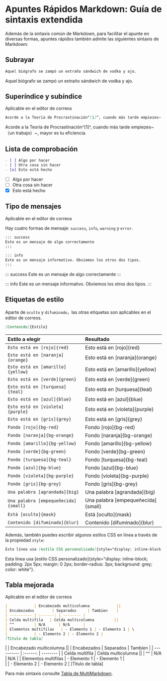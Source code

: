 # Apuntes Rápidos Markdown: Guía de sintaxis extendida

Además de la sintaxis común de Markdown, para facilitar el apunte en diversas formas, apuntes rápidos también admite las siguientes sintaxis de Markdown: 

## Subrayar

```markdown
Aquel biógrafo se zampó un extraño sándwich de vodka y ajo.
```

Aquel biógrafo se zampó un extraño sándwich de vodka y ajo.

## Superíndice y subíndice

Aplicable en el editor de correos

```markdown
Acorde a la Teoría de Procrastinación^[1]^, cuando más tarde empiezes~（un trabajo）~, mayor es tu eficiencia.
```

Acorde a la Teoría de Procrastinación^[1]^, cuando más tarde empiezes~（un trabajo）~, mayor es tu eficiencia.

## Lista de comprobación

```markdown
- [ ] Algo por hacer
- [ ] Otra cosa sin hacer
- [x] Esto está hecho
```

- [ ] Algo por hacer
- [ ] Otra cosa sin hacer
- [x] Esto está hecho

## Tipo de mensajes

Aplicable en el editor de correos

Hay cuatro formas de mensaje: `success`, `info`, `warning` y `error`.

```markdown
::: success
Este es un mensaje de algo correctamente
:::

::: info
Este es un mensaje informativo. Obviemos los otros dos tipos.
:::
```

::: success
Este es un mensaje de algo correctamente
:::

::: info
Este es un mensaje informativo. Obviemos los otros dos tipos.
:::

## Etiquetas de estilo

Aparte de `oculto` y `difuminado`，las otras etiquetas son aplicables en el editor de correos.

```markdown
[Contenido]{Estilo}
```

| Estilo a elegir |  Resultado |
| :-----| :---- |
| `Esto está en [rojo]{red}` | Esto está en [rojo]{red} |
| `Esto está en [naranja]{orange}` | Esto está en [naranja]{orange} |
| `Esto está en [amarillo]{yellow}` | Esto está en [amarillo]{yellow} |
| `Esto está en [verde]{green}` | Esto está en [verde]{green} |
| `Esto está en [turquesa]{teal}` | Esto está en [turquesa]{teal} |
| `Esto está en [azul]{blue}` | Esto está en [azul]{blue} |
| `Esto está en [violeta]{purple}` | Esto está en [violeta]{purple} |
| `Esto está en [gris]{grey}` | Esto está en [gris]{grey} |
| `Fondo [rojo]{bg-red}` | Fondo [rojo]{bg-red} |
| `Fondo [naranja]{bg-orange}` | Fondo [naranja]{bg-orange} |
| `Fondo [amarillo]{bg-yellow}` | Fondo [amarillo]{bg-yellow} |
| `Fondo [verde]{bg-green}` | Fondo [verde]{bg-green} |
| `Fondo [turquesa]{bg-teal}` | Fondo [turquesa]{bg-teal} |
| `Fondo [azul]{bg-blue}` | Fondo [azul]{bg-blue} |
| `Fondo [violeta]{bg-purple}` | Fondo [violeta]{bg-purple} |
| `Fondo [gris]{bg-grey}` | Fondo [gris]{bg-grey} |
| `Una palabra [agrandada]{big}` | Una palabra [agrandada]{big} |
| `Una palabra [empequeñecida]{small}` | Una palabra [empequeñecida]{small} |
| `Está [oculto]{mask}` | Está [oculto]{mask} |
| `Contenido [difuminado]{blur}` | Contenido [difuminado]{blur} |

Además, también puedes escribir algunos estilos CSS en línea a través de la propiedad `style`:

```markdown
Esta línea usa [estilo CSS personalizado]{style="display: inline-block; padding: 2px 5px; margin: 0 2px; border-radius: 3px; background: grey; color: white"}.
```

Esta línea usa [estilo CSS personalizado]{style="display: inline-block; padding: 2px 5px; margin: 0 2px; border-radius: 3px; background: grey; color: white"}.

## Tabla mejorada

Aplicable en el editor de correos

```markdown
|            | Encabezado multicolumna            ||
| Encabezados        | Separados     | Tambíen    |
| ---------- | :------: | -------- |
| Celda multifila   | Celda multicolumna         ||
| ^^         | N/A      | N/A      |
| Elementos multifilas   | - Elemento 1 | - Elemento 1 | \
|            | - Elemento 2 | - Elemento 2 |
[Título de tabla]
```

|            | Encabezado multicolumna            ||
| Encabezados        | Separados     | Tambíen    |
| ---------- | :------: | -------- |
| Celda multifila   | Celda multicolumna         ||
| ^^         | N/A      | N/A      |
| Elementos multifilas   | - Elemento 1 | - Elemento 1 | \
|            | - Elemento 2 | - Elemento 2 |
[Título de tabla]

Para más sintaxis consulte [Tabla de MultiMarkdown](https://github.com/redbug312/markdown-it-multimd-table/blob/master/README.md).
